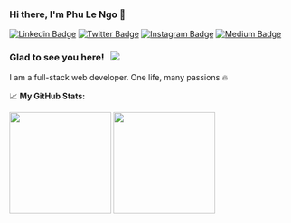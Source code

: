 ### Hi there, I'm Phu Le Ngo 👋
[![Linkedin Badge](https://img.shields.io/badge/-LinkedIn-0e76a8?style=flat-square&logo=Linkedin&logoColor=white)](https://linkedin.com/in/phulengo)
[![Twitter Badge](https://img.shields.io/badge/-Twitter-00acee?style=flat-square&logo=Twitter&logoColor=white)](https://twitter.com/phulengo)
[![Instagram Badge](https://img.shields.io/badge/-Instagram-e4405f?style=flat-square&logo=Instagram&logoColor=white)](https://instagram.com/phulengo/)
[![Medium Badge](https://img.shields.io/badge/medium-%2312100E.svg?&style=for-square&logo=medium&logoColor=white)](https://medium.com/phulengo)

### Glad to see you here! &nbsp; ![](https://visitor-badge.glitch.me/badge?page_id=phulengo)

I am a full-stack web developer. One life, many passions 🔥

📈 **My GitHub Stats:**
<p>
  <img height="180em" src="https://github-readme-stats.vercel.app/api?username=phulengo&show_icons=true&hide_border=true&&count_private=true&include_all_commits=true" />
  <img height="180em" src="https://github-readme-stats.vercel.app/api/top-langs/?username=phulengo&exclude_repo=KNN-Image-Classification&show_icons=true&hide_border=true&layout=compact&langs_count=8"/>
</p>

<!--
**phulengo/phulengo** is a ✨ _special_ ✨ repository because its `README.md` (this file) appears on your GitHub profile.

Here are some ideas to get you started:

- 🔭 I’m currently working on ...
- 🌱 I’m currently learning ...
- 👯 I’m looking to collaborate on ...
- 🤔 I’m looking for help with ...
- 💬 Ask me about ...
- 📫 How to reach me: ...
- 😄 Pronouns: ...
- ⚡ Fun fact: ...
-->

